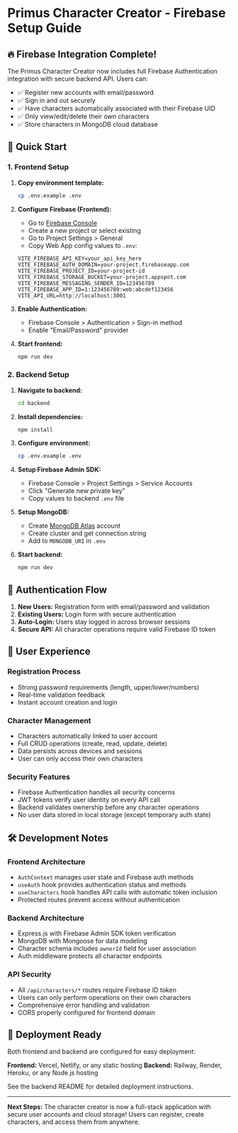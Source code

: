# Primus Character Creator - Firebase Setup Guide

## 🔥 Firebase Integration Complete!

The Primus Character Creator now includes full Firebase Authentication integration with secure backend API. Users can:

- ✅ Register new accounts with email/password
- ✅ Sign in and out securely
- ✅ Have characters automatically associated with their Firebase UID
- ✅ Only view/edit/delete their own characters
- ✅ Store characters in MongoDB cloud database

## 🚀 Quick Start

### 1. Frontend Setup

1. **Copy environment template:**
   ```bash
   cp .env.example .env
   ```

2. **Configure Firebase (Frontend):**
   - Go to [Firebase Console](https://console.firebase.google.com/)
   - Create a new project or select existing
   - Go to Project Settings > General
   - Copy Web App config values to `.env`:
   ```env
   VITE_FIREBASE_API_KEY=your_api_key_here
   VITE_FIREBASE_AUTH_DOMAIN=your-project.firebaseapp.com
   VITE_FIREBASE_PROJECT_ID=your-project-id
   VITE_FIREBASE_STORAGE_BUCKET=your-project.appspot.com
   VITE_FIREBASE_MESSAGING_SENDER_ID=123456789
   VITE_FIREBASE_APP_ID=1:123456789:web:abcdef123456
   VITE_API_URL=http://localhost:3001
   ```

3. **Enable Authentication:**
   - Firebase Console > Authentication > Sign-in method
   - Enable "Email/Password" provider

4. **Start frontend:**
   ```bash
   npm run dev
   ```

### 2. Backend Setup

1. **Navigate to backend:**
   ```bash
   cd backend
   ```

2. **Install dependencies:**
   ```bash
   npm install
   ```

3. **Configure environment:**
   ```bash
   cp .env.example .env
   ```

4. **Setup Firebase Admin SDK:**
   - Firebase Console > Project Settings > Service Accounts
   - Click "Generate new private key"
   - Copy values to backend `.env` file

5. **Setup MongoDB:**
   - Create [MongoDB Atlas](https://www.mongodb.com/cloud/atlas) account
   - Create cluster and get connection string
   - Add to `MONGODB_URI` in `.env`

6. **Start backend:**
   ```bash
   npm run dev
   ```

## 🔐 Authentication Flow

1. **New Users:** Registration form with email/password and validation
2. **Existing Users:** Login form with secure authentication
3. **Auto-Login:** Users stay logged in across browser sessions
4. **Secure API:** All character operations require valid Firebase ID token

## 📱 User Experience

### Registration Process
- Strong password requirements (length, upper/lower/numbers)
- Real-time validation feedback
- Instant account creation and login

### Character Management
- Characters automatically linked to user account
- Full CRUD operations (create, read, update, delete)
- Data persists across devices and sessions
- User can only access their own characters

### Security Features
- Firebase Authentication handles all security concerns
- JWT tokens verify user identity on every API call
- Backend validates ownership before any character operations
- No user data stored in local storage (except temporary auth state)

## 🛠️ Development Notes

### Frontend Architecture
- `AuthContext` manages user state and Firebase auth methods
- `useAuth` hook provides authentication status and methods
- `useCharacters` hook handles API calls with automatic token inclusion
- Protected routes prevent access without authentication

### Backend Architecture
- Express.js with Firebase Admin SDK token verification
- MongoDB with Mongoose for data modeling
- Character schema includes `ownerId` field for user association
- Auth middleware protects all character endpoints

### API Security
- All `/api/characters/*` routes require Firebase ID token
- Users can only perform operations on their own characters
- Comprehensive error handling and validation
- CORS properly configured for frontend domain

## 🚀 Deployment Ready

Both frontend and backend are configured for easy deployment:

**Frontend:** Vercel, Netlify, or any static hosting
**Backend:** Railway, Render, Heroku, or any Node.js hosting

See the backend README for detailed deployment instructions.

---

**Next Steps:** The character creator is now a full-stack application with secure user accounts and cloud storage! Users can register, create characters, and access them from anywhere.